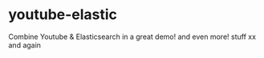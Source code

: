 # youtube-elastic
Combine Youtube &amp; Elasticsearch in a great demo!
and even more!
stuff
xx
and again
